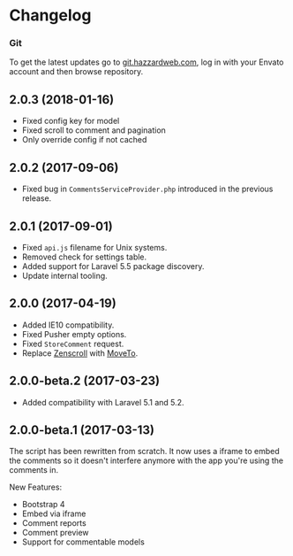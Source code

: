 # Changelog

### Git

To get the latest updates go to [git.hazzardweb.com](https://git.hazzardweb.com), log in with your Envato account and then browse repository.

## 2.0.3 (2018-01-16)

- Fixed config key for model
- Fixed scroll to comment and pagination
- Only override config if not cached

## 2.0.2 (2017-09-06)

- Fixed bug in `CommentsServiceProvider.php` introduced in the previous release.

## 2.0.1 (2017-09-01)

- Fixed `api.js` filename for Unix systems.
- Removed check for settings table.
- Added support for Laravel 5.5 package discovery.
- Update internal tooling.

## 2.0.0 (2017-04-19)

- Added IE10 compatibility.
- Fixed Pusher empty options.
- Fixed `StoreComment` request.
- Replace [Zenscroll](https://github.com/zengabor/zenscroll) with [MoveTo](https://github.com/hsnaydd/moveTo).

## 2.0.0-beta.2 (2017-03-23)

- Added compatibility with Laravel 5.1 and 5.2.

## 2.0.0-beta.1 (2017-03-13)

The script has been rewritten from scratch. It now uses a iframe to embed the comments so it doesn't interfere anymore with the app you're using the comments in.

New Features:

- Bootstrap 4
- Embed via iframe
- Comment reports
- Comment preview
- Support for commentable models
